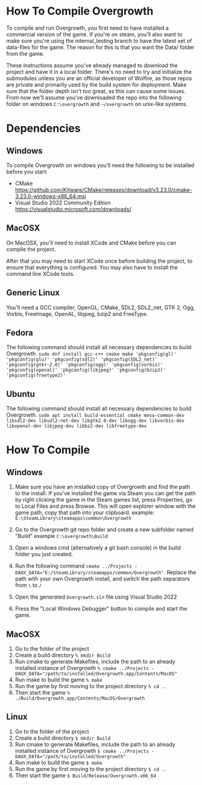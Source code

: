 # How To Compile Overgrowth

To compile and run Overgrowth, you first need to have installed a commercial version of the game. 
If you're on steam, you'll also want to make sure you're using the internal_testing branch to have the latest set of data-files for the game.
The reason for this is that you want the Data/ folder from the game.

These instructions assume you've already managed to download the project and have it in a local folder. There's no need to try and initialize the submodules unless you are an official developer of Wolfire, as those repos are private and primarily used by the build system for deployment. Make sure that the folder depth isn't too great, as this can cause some issues. From now we'll assume you've downloaded the repo into the following folder on windows ```C:\overgrowth``` and ```~/overgrowth``` on unix-like systems.

# Dependencies

## Windows

To compile Overgrowth on windows you'll need the following to be installed before you start:
* CMake https://github.com/Kitware/CMake/releases/download/v3.23.0/cmake-3.23.0-windows-x86_64.msi
* Visual Studio 2022 Community Edition https://visualstudio.microsoft.com/downloads/

## MacOSX

On MacOSX, you'll need to install XCode and CMake before you can compile the project.

After that you may need to start XCode once before building the project, to ensure that everything is configured. You may also have to install the command line XCode tools.

## Generic Linux

You'll need a GCC compiler, OpenGL, CMake, SDL2, SDL2_net, GTK 2, Ogg, Vorbis, FreeImage, OpenAL, libjpeg, bzip2 and FreeType.

## Fedora

The following command should install all necessary dependencies to build Overgrowth.
```sudo dnf install gcc-c++ cmake make 'pkgconfig(gl)' 'pkgconfig(glu)' 'pkgconfig(sdl2)' 'pkgconfig(SDL2_net)' 'pkgconfig(gtk+-2.0)' 'pkgconfig(ogg)' 'pkgconfig(vorbis)' 'pkgconfig(openal)' 'pkgconfig(libjpeg)' 'pkgconfig(bzip2)' 'pkgconfig(freetype2)'```

## Ubuntu

The following command should install all necessary dependencies to build Overgrowth.
```sudo apt install build-essential cmake mesa-common-dev libsdl2-dev libsdl2-net-dev libgtk2.0-dev libogg-dev libvorbis-dev libopenal-dev libjpeg-dev libbz2-dev libfreetype-dev```

# How To Compile

## Windows

1. Make sure you have an installed copy of Overgrowth and find the path to the install. If you've installed the game via Steam you can get the path by right clicking the game in the Steam games list, press Properties, go to Local Files and press Browse. This will open explorer window with the game path, copy that path into your clipboard. example: ```E:\SteamLibrary\steamapps\common\Overgrowth```

2. Go to the Overgrowth git repo folder and create a new subfolder named "Build" example ```C:\overgrowth\Build```

3. Open a windows cmd (alternatively a git bash console) in the build folder you just created.

4. Run the following command ```cmake ../Projects -DAUX_DATA="E:/SteamLibrary/steamapps/common/Overgrowth"```. Replace the path with your own Overgrowth install, and switch the path separators from ```\``` to ```/```

5. Open the generated ```Overgrowth.sln``` file using Visual Studio 2022

6. Press the "Local Windows Debugger" button to compile and start the game.

## MacOSX

1. Go to the folder of the project
2. Create a build directory ```% mkdir Build```
3. Run cmake to generate Makefiles, include the path to an already installed instance of Overgrowth ```% cmake ../Projects -DAUX_DATA="/path/to/installed/Overgrowth.app/Contents/MacOS"```
4. Run make to build the game ```% make```
5. Run the game by first moving to the project directory ```% cd ..```
6. Then start the game ```% ./Build/Overgrowth.app/Contents/MacOS/Overgrowth```

## Linux

1. Go to the folder of the project
2. Create a build directory ```$ mkdir Build```
3. Run cmake to generate Makefiles, include the path to an already installed instance of Overgrowth ```$ cmake ../Projects -DAUX_DATA="/path/to/installed/Overgrowth"```
4. Run make to build the game ```$ make```
5. Run the game by first moving to the project directory ```$ cd ..```
6. Then start the game ```$ Build/Release/Overgrowth.x86_64```
